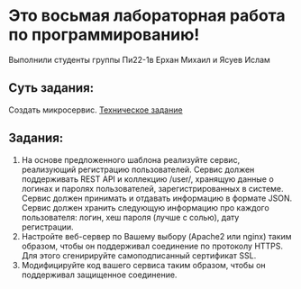 # Это восьмая лабораторная работа по программированию!
Выполнили студенты группы Пи22-1в Ерхан Михаил и Ясуев Ислам

## Суть задания: 
Создать микросервис. [Техническое задание](https://github.com/fa-python-network/9_flask_app)

## Задания:
1. На основе предложенного шаблона реализуйте сервис, реализующий регистрацию пользователей. Сервис должен поддерживать REST API и коллекцию /user/, хранящую данные о логинах и паролях пользователей, зарегистрированных в системе. Сервис должен принимать и отдавать информацию в формате JSON. Сервис должен хранить следующую информацию про каждого пользователя: логин, хеш пароля (лучше с солью), дату регистрации.
2. Настройте веб-сервер по Вашему выбору (Apache2 или nginx) таким образом, чтобы он поддерживал соединение по протоколу HTTPS. Для этого сгенирируйте самоподписанный сертификат SSL. 
3. Модифицируйте код вашего сервиса таким образом, чтобы он поддерживал защищенное соединение.
